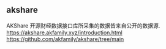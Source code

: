 ## akshare
  AKShare 开源财经数据接口库所采集的数据皆来自公开的数据源.  
  https://akshare.akfamily.xyz/introduction.html
  https://github.com/akfamily/akshare/tree/main
